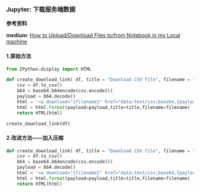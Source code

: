 ### Jupyter: 下载服务端数据

**参考资料**

**medium**: [How to Upload/Download Files to/from Notebook in my Local machine](https://medium.com/@charles2588/how-to-upload-download-files-to-from-notebook-in-my-local-machine-6a4e65a15767)

#### 1.原始方法

```python
from IPython.display import HTML

def create_download_link( df, title = "Download CSV file", filename = "data.csv"):  
    csv = df.to_csv()
    b64 = base64.b64encode(csv.encode())
    payload = b64.decode()
    html = '<a download="{filename}" href="data:text/csv;base64,{payload}" target="_blank">{title}</a>'
    html = html.format(payload=payload,title=title,filename=filename)
    return HTML(html)

create_download_link(df)
```

#### 2.改进方法——加入压缩

```python
def create_download_link( df, title = "Download CSV file", filename = "data.csv"):  
    csv = df.to_csv()
    b64 = base64.b64encode(csv.encode())
    payload = b64.decode()
    html = '<a download="{filename}" href="data:text/csv;base64,{payload}" target="_blank">{title}</a>'
    html = html.format(payload=payload,title=title,filename=filename)
    return HTML(html)


```


